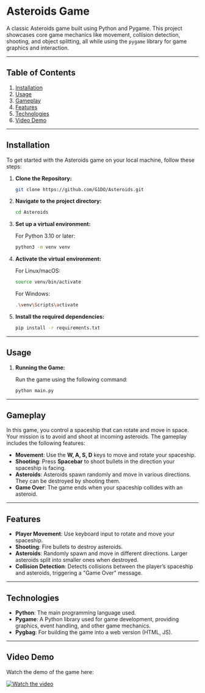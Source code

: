 # Asteroids Game

A classic Asteroids game built using Python and Pygame. This project showcases core game mechanics like movement, collision detection, shooting, and object splitting, all while using the `pygame` library for game graphics and interaction.

---

## Table of Contents

1. [Installation](#installation)
2. [Usage](#usage)
3. [Gameplay](#gameplay)
4. [Features](#features)
5. [Technologies](#technologies)
6. [Video Demo](#video-demo)

---

## Installation

To get started with the Asteroids game on your local machine, follow these steps:

1. **Clone the Repository:**

   ```bash
   git clone https://github.com/G1DO/Asteroids.git
   ```

2. **Navigate to the project directory:**

   ```bash
   cd Asteroids
   ```

3. **Set up a virtual environment:**

   For Python 3.10 or later:

   ```bash
   python3 -m venv venv
   ```

4. **Activate the virtual environment:**

   For Linux/macOS:

   ```bash
   source venv/bin/activate
   ```

   For Windows:

   ```bash
   .\venv\Scripts\activate
   ```

5. **Install the required dependencies:**

   ```bash
   pip install -r requirements.txt
   ```

---

## Usage

1. **Running the Game:**

   Run the game using the following command:

   ```bash
   python main.py
   ```

---

## Gameplay

In this game, you control a spaceship that can rotate and move in space. Your mission is to avoid and shoot at incoming asteroids. The gameplay includes the following features:

* **Movement**: Use the **W, A, S, D** keys to move and rotate your spaceship.
* **Shooting**: Press **Spacebar** to shoot bullets in the direction your spaceship is facing.
* **Asteroids**: Asteroids spawn randomly and move in various directions. They can be destroyed by shooting them.
* **Game Over**: The game ends when your spaceship collides with an asteroid.

---

## Features

* **Player Movement**: Use keyboard input to rotate and move your spaceship.
* **Shooting**: Fire bullets to destroy asteroids.
* **Asteroids**: Randomly spawn and move in different directions. Larger asteroids split into smaller ones when destroyed.
* **Collision Detection**: Detects collisions between the player’s spaceship and asteroids, triggering a "Game Over" message.

---

## Technologies

* **Python**: The main programming language used.
* **Pygame**: A Python library used for game development, providing graphics, event handling, and other game mechanics.
* **Pygbag**: For building the game into a web version (HTML, JS).

---

## Video Demo

Watch the demo of the game here:

[![Watch the video](https://img.youtube.com/vi/YFVrMwVJ5cQ/maxresdefault.jpg)](https://youtu.be/YFVrMwVJ5cQ)

